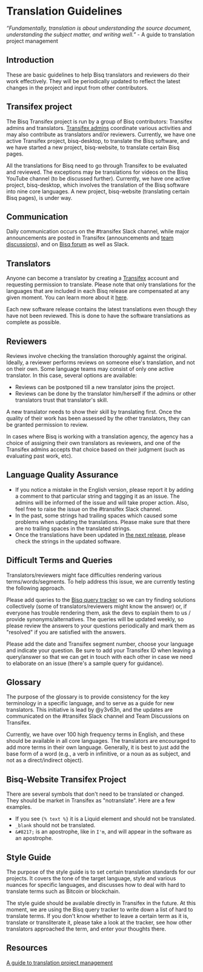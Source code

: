 # Translation Guidelines

*“Fundamentally, translation is about understanding the source document, understanding the subject matter, and writing well.”* 
                                                                                 - A guide to translation project management

## Introduction
These are basic guidelines to help Bisq translators and reviewers do their work effectively. They will be periodically updated to reflect the latest changes in the project and input from other contributors.

## Transifex project
The Bisq Transifex project is run by a group of Bisq contributors: Transifex admins and translators. [Transifex admins](transifexadmin.md) coordinate various activities and may also contribute as translators and/or reviewers. Currently, we have one active Transifex project, bisq-desktop, to translate the Bisq software, and we have started a new project, bisq-website, to translate certain Bisq pages.

All the translations for Bisq need to go through Transifex to be evaluated and reviewed. The exceptions may be translations for videos on the Bisq YouTube channel (to be discussed further). Currently, we have one active project, bisq-desktop, which involves the translation of the Bisq software into nine core languages. A new project, bisq-website (translating certain Bisq pages), is under way.

## Communication
Daily communication occurs on the #transifex Slack channel, while major announcements are posted in Transifex (announcements and [team discussions](https://www.transifex.com/bisq/teams/69542/discussions/)), and on [Bisq forum](https://bisq.community/t/internationalization/1700/12) as well as Slack.

## Translators
Anyone can become a translator by creating a [Transifex](https://www.transifex.com/bisq) account and requesting permission to translate. Please note that only translations for the languages that are included in each Bisq release are compensated at any given moment. You can learn more about it [here](translatordocumentation.md).

Each new software release contains the latest translations even though they have not been reviewed. This is done to have the software translations as complete as possible.

## Reviewers 
Reviews involve checking the translation thoroughly against the original. Ideally, a reviewer performs reviews on someone else's translation, and not on their own. Some language teams may consist of only one active translator. In this case, several options are available:
- Reviews can be postponed till a new translator joins the project.
- Reviews can be done by the translator him/herself if the admins or other translators trust that translator's skill.

A new translator needs to show their skill by translating first. Once the quality of their work has been assessed by the other translators, they can be granted permission to review.

In cases where Bisq is working with a translation agency, the agency has a choice of assigning their own translators as reviewers, and one of the Transifex admins accepts that choice based on their judgment (such as evaluating past work, etc).

## Language Quality Assurance
- If you notice a mistake in the English version, please report it by adding a comment to that particular string and tagging it as an issue. The admins will be informed of the issue and will take proper action. Also, feel free to raise the issue on the #transifex Slack channel.
- In the past, some strings had trailing spaces which caused some problems when updating the translations. Please make sure that there are no trailing spaces in the translated strings.
- Once the translations have been updated in [the next release](https://github.com/bisq-network/bisq/milestones), please check the strings in the updated software.

## Difficult Terms and Queries
Translators/reviewers might face difficulties rendering various terms/words/segments. To help address this issue, we are currently testing the following approach.

Please add queries to the [Bisq query tracker](https://docs.google.com/spreadsheets/d/1P4JMLrcRtSWkxfh9jG7AXkfdgdkEYwgttGgly-ercXc/edit#gid=0) so we can try finding solutions collectively (some of translators/reviewers might know the answer) or, if everyone has trouble rendering them, ask the devs to explain them to us / provide synonyms/alternatives. The queries will be updated weekly, so please review the answers to your questions periodically and mark them as "resolved" if you are satisfied with the answers.

Please add the date and Transifex segment number, choose your language and indicate your question. Be sure to add your Transifex ID when leaving a query/answer so that we can get in touch with each other in case we need to elaborate on an issue (there's a sample query for guidance).

## Glossary
The purpose of the glossary is to provide consistency for the key terminology in a specific language, and to serve as a guide for new translators. This initiative is lead by @y3v63n, and the updates are communicated on the #transifex Slack channel and Team Discussions on Transifex.

Currently, we have over 100 high frequency terms in English, and these should be available in all core languages. The translators are encouraged to add more terms in their own language. Generally, it is best to just add the base form of a word (e.g., a verb in infinitive, or a noun as as subject, and not as a direct/indirect object).

## Bisq-Website Transifex Project
There are several symbols that don't need to be translated or changed. They should be market in Transifex as "notranslate". Here are a few examples.
- If you see `{% text %}` it is a Liquid element and should not be translated.
- `_blank` should not be translated.
- `&#8217;` is an apostrophe, like in `I'm`, and will appear in the software as an apostrophe.


## Style Guide
The purpose of the style guide is to set certain translation standards for our projects. It covers the tone of the target language, style and various nuances for specific languages, and discusses how to deal with hard to translate terms such as Bitcoin or blockchain. 

The style guide should be available directly in Transifex in the future. At this moment, we are using the Bisq query tracker to write down a list of hard to translate terms. If you don't know whether to leave a certain term as it is, translate or transliterate it, please take a look at the tracker, see how other translators approached the term, and enter your thoughts there.

## Resources

[A guide to translation project management](https://courses.comet.ucar.edu/pluginfile.php/27060/mod_resource/content/12/GuideToTranslationManagement_V1a_02102017_final.pdf)

